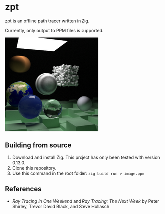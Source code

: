 # zpt

zpt is an offline path tracer written in Zig.

Currently, only output to PPM files is supported.

<img src="example-images/example1.png" alt="example1" width=300 height=300>

## Building from source
1. Download and install Zig. This project has only been tested with version 0.13.0.
2. Clone this repository.
3. Use this command in the root folder: `zig build run > image.ppm`

## References
- *Ray Tracing in One Weekend* and *Ray Tracing: The Next Week* by Peter Shirley, Trevor David Black, and Steve Hollasch